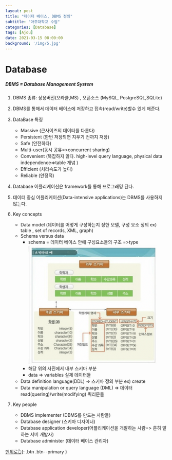 ```yaml
---
layout: post
title: "데이터 베이스, DBMS 정의"
subtitle: "아주대학교 수업"
categories: [Database]
tags: [Ajou]
date: 2021-03-15 08:00:00
background: '/img/5.jpg'
---
```


# Database

##### DBMS  = Database Management System
1. DBMS 종류: 상용버전(오라클,MS) , 오픈소스 (MySQL, PostgreSQL,SQLite)

2. DBMS를 통해서 데이터 베이스에 저장하고 접속(read/write)할수 있게 해준다.

3. DataBase 특징
    + Massive (큰사이즈의 데이터를 다룬다)
    + Persistent (한번 저장되면 지우기 전까지 저장)
    + Safe (안전하다)
    + Multi-user(동시 공유=>concurrent sharing)
    + Convenient (복잡하지 않다. high-level query language, physical data independence=>table 개념 )
    + Efficient (처리속도가 높다)
    + Reliable (안정적)

4. Database 어플리케이션은 framework를 통해 프로그래밍 된다.

5. 데이터 중심 어플리케이션(Data-intensive applications)는 DBMS를 사용하지 않는다.

6. Key concepts
    + Data model (데이터를 어떻게 구성하는지 정한 모델, 구성 요소 정의 ex) table , set of records, XML, graph)
    + Schema versus data
        * schema = 데이터 베이스 안에 구성요소들의 구조 =>type
            <img src="/img/schema.jpg"  width="400" height="370">
        * 해당 위의 사진에서 내부 스키마 부분
        * data => variables 실제 데이터들
    + Data definition language(DDL) => 스키마 정의 부분 ex) create
    + Data manipulation or query language (DML) => 데이터 read(quering)/write(modifying) 쿼리문들

7. Key people
    + DBMS implementer (DBMS를 만드는 사람들)
    + Database designer (스키마 디자이너)
    + Database application developer(어플리케이션을 개발하는 사람=> 흔히 말하는 서버 개발자)
    + Database administer (데이터 베이스 관리자)
        

[맨위로👆](#){: .btn .btn--primary }
